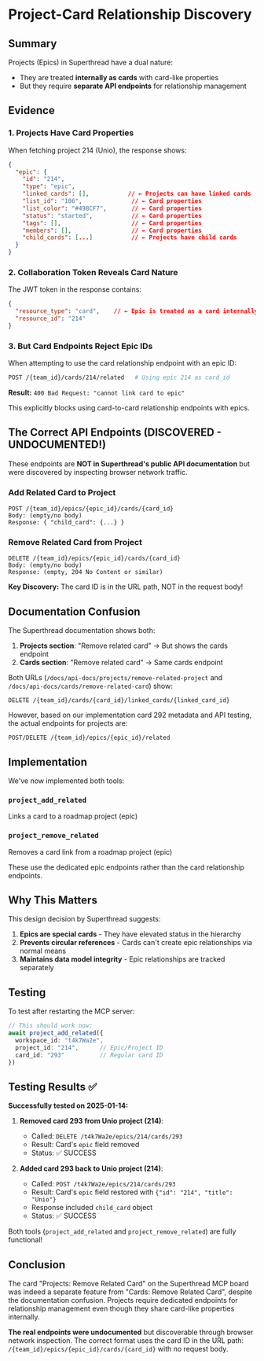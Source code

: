 # Project-Card Relationship Discovery

## Summary

Projects (Epics) in Superthread have a dual nature:
- They are treated **internally as cards** with card-like properties
- But they require **separate API endpoints** for relationship management

## Evidence

### 1. Projects Have Card Properties

When fetching project 214 (Unio), the response shows:

```json
{
  "epic": {
    "id": "214",
    "type": "epic",
    "linked_cards": [],           // ← Projects can have linked cards
    "list_id": "106",              // ← Card properties
    "list_color": "#498CF7",       // ← Card properties
    "status": "started",           // ← Card properties
    "tags": [],                    // ← Card properties
    "members": [],                 // ← Card properties
    "child_cards": [...]           // ← Projects have child cards
  }
}
```

### 2. Collaboration Token Reveals Card Nature

The JWT token in the response contains:
```json
{
  "resource_type": "card",    // ← Epic is treated as a card internally!
  "resource_id": "214"
}
```

### 3. But Card Endpoints Reject Epic IDs

When attempting to use the card relationship endpoint with an epic ID:

```bash
POST /{team_id}/cards/214/related   # Using epic 214 as card_id
```

**Result:** `400 Bad Request: "cannot link card to epic"`

This explicitly blocks using card-to-card relationship endpoints with epics.

## The Correct API Endpoints (DISCOVERED - UNDOCUMENTED!)

These endpoints are **NOT in Superthread's public API documentation** but were discovered by inspecting browser network traffic.

### Add Related Card to Project
```
POST /{team_id}/epics/{epic_id}/cards/{card_id}
Body: (empty/no body)
Response: { "child_card": {...} }
```

### Remove Related Card from Project
```
DELETE /{team_id}/epics/{epic_id}/cards/{card_id}
Body: (empty/no body)
Response: (empty, 204 No Content or similar)
```

**Key Discovery:** The card ID is in the URL path, NOT in the request body!

## Documentation Confusion

The Superthread documentation shows both:
1. **Projects section**: "Remove related card" → But shows the cards endpoint
2. **Cards section**: "Remove related card" → Same cards endpoint

Both URLs (`/docs/api-docs/projects/remove-related-project` and `/docs/api-docs/cards/remove-related-card`) show:
```
DELETE /{team_id}/cards/{card_id}/linked_cards/{linked_card_id}
```

However, based on our implementation card 292 metadata and API testing, the actual endpoints for projects are:
```
POST/DELETE /{team_id}/epics/{epic_id}/related
```

## Implementation

We've now implemented both tools:

### `project_add_related`
Links a card to a roadmap project (epic)

### `project_remove_related` 
Removes a card link from a roadmap project (epic)

These use the dedicated epic endpoints rather than the card relationship endpoints.

## Why This Matters

This design decision by Superthread suggests:
1. **Epics are special cards** - They have elevated status in the hierarchy
2. **Prevents circular references** - Cards can't create epic relationships via normal means
3. **Maintains data model integrity** - Epic relationships are tracked separately

## Testing

To test after restarting the MCP server:

```typescript
// This should work now:
await project_add_related({
  workspace_id: "t4k7Wa2e",
  project_id: "214",      // Epic/Project ID
  card_id: "293"          // Regular card ID
})
```

## Testing Results ✅

**Successfully tested on 2025-01-14:**

1. **Removed card 293 from Unio project (214)**:
   - Called: `DELETE /t4k7Wa2e/epics/214/cards/293`
   - Result: Card's `epic` field removed
   - Status: ✅ SUCCESS

2. **Added card 293 back to Unio project (214)**:
   - Called: `POST /t4k7Wa2e/epics/214/cards/293`
   - Result: Card's `epic` field restored with `{"id": "214", "title": "Unio"}`
   - Response included `child_card` object
   - Status: ✅ SUCCESS

Both tools (`project_add_related` and `project_remove_related`) are fully functional!

## Conclusion

The card "Projects: Remove Related Card" on the Superthread MCP board was indeed a separate feature from "Cards: Remove Related Card", despite the documentation confusion. Projects require dedicated endpoints for relationship management even though they share card-like properties internally.

**The real endpoints were undocumented** but discoverable through browser network inspection. The correct format uses the card ID in the URL path: `/{team_id}/epics/{epic_id}/cards/{card_id}` with no request body.

